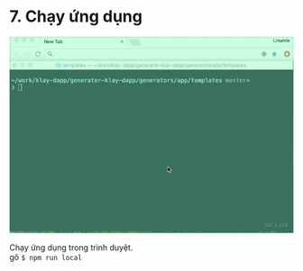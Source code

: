 # 7. Chạy ứng dụng

![chạy](../../../bapp/tutorials/count-bapp/images/tutorial-4run-app.gif)

Chạy ứng dụng trong trình duyệt.\
gõ `$ npm run local`

